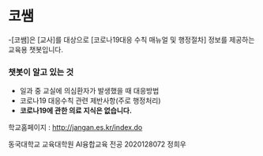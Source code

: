 # 코쌤
-[코쌤]은 [교사]를 대상으로 [코로나19대응 수칙 매뉴얼 및 행정절차] 정보를 제공하는 교육용 챗봇입니다.

### 챗봇이 알고 있는 것
- 일과 중 교실에 의심환자가 발생했을 때 대응방법
- 코로나19 대응수칙 관련 제반사항(주로 행정처리)
- **코로나19에 관한 의료 지식은 없습니다.**

학교홈페이지 : <http://jangan.es.kr/index.do>

동국대학교 교육대학원 AI융합교육 전공 2020128072 정희우
